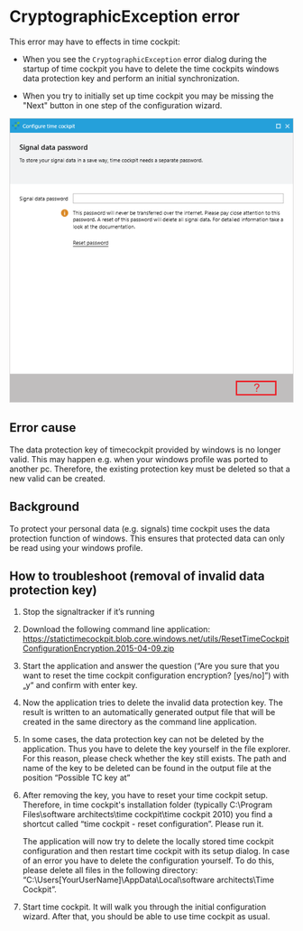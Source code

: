 # CryptographicException error

This error may have to effects in time cockpit:

* When you see the ```CryptographicException``` error dialog during the startup of time cockpit you have to delete the time cockpits windows data protection key and perform an initial synchronization. 

* When you try to initially set up time cockpit you may be missing the "Next" button in one step of the configuration wizard.

![Next Button Missing](images/next-button-missing-en.png "Next Button Missing")

## Error cause
The data protection key of timecockpit provided by windows is no longer valid. This may happen e.g. when your windows profile was ported to another pc. Therefore, the existing protection key must be deleted so that a new valid can be created.

## Background
To protect your personal data (e.g. signals) time cockpit uses the data protection function of windows. This ensures that protected data can only be read using your windows profile.

## How to troubleshoot (removal of invalid data protection key)
1. Stop the signaltracker if it’s running

1. Download the following command line application:
https://statictimecockpit.blob.core.windows.net/utils/ResetTimeCockpitConfigurationEncryption.2015-04-09.zip

1. Start the application and answer the question (“Are you sure that you want to reset the time cockpit configuration encryption? [yes/no]”) with „y“ and confirm with enter key.

1. Now the application tries to delete the invalid data protection key. The result is written to an automatically generated output file that will be created in the same directory as the command line application.

1. In some cases, the data protection key can not be deleted by the application. Thus you have to delete the key yourself in the file explorer. For this reason, please check whether the key still exists. The path and name of the key to be deleted can be found in the output file at the position “Possible TC key at”

1. After removing the key, you have to reset your time cockpit setup. Therefore, in time cockpit's installation folder (typically C:\Program Files\software architects\time cockpit\time cockpit 2010) you find a shortcut called “time cockpit - reset configuration”. Please run it.

   The application will now try to delete the locally stored time cockpit configuration and then restart time cockpit with its setup dialog. In case of an error you have to delete the configuration yourself. To do this, please delete all files in the following directory: “C:\Users\[YourUserName]\AppData\Local\software architects\Time Cockpit”.

1. Start time cockpit. It will walk you through the initial configuration wizard. After that, you should be able to use time cockpit as usual.
